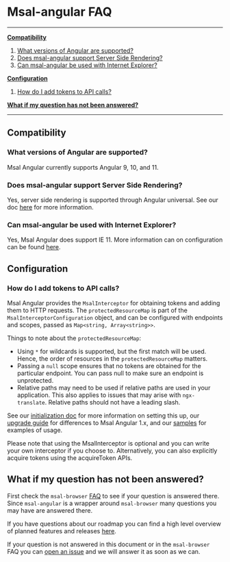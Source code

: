 # Msal-angular FAQ

***
**[Compatibility](#compatibility)**

1. [What versions of Angular are supported?](#what-versions-of-angular-are-supported)
1. [Does msal-angular support Server Side Rendering?](#does-msal-angular-support-server-side-rendering)
1. [Can msal-angular be used with Internet Explorer?](#can-msal-angular-be-used-with-internet-explorer)

**[Configuration](#configuration)**

1. [How do I add tokens to API calls?](#how-do-i-add-tokens-to-api-calls)

**[What if my question has not been answered?](#what-if-my-question-has-not-been-answered)**

***

## Compatibility

### What versions of Angular are supported?

Msal Angular currently supports Angular 9, 10, and 11.

### Does msal-angular support Server Side Rendering?

Yes, server side rendering is supported through Angular universal. See our doc [here](https://github.com/AzureAD/microsoft-authentication-library-for-js/blob/dev/lib/msal-angular/docs/v2-docs/angular-universal.md) for more information.

### Can msal-angular be used with Internet Explorer?

Yes, Msal Angular does support IE 11. More information can on configuration can be found [here](https://github.com/AzureAD/microsoft-authentication-library-for-js/blob/dev/lib/msal-angular/docs/v2-docs/ie-support.md).

## Configuration

### How do I add tokens to API calls?

Msal Angular provides the `MsalInterceptor` for obtaining tokens and adding them to HTTP requests. The `protectedResourceMap` is part of the `MsalInterceptorConfiguration` object, and can be configured with endpoints and scopes, passed as `Map<string, Array<string>>`.

Things to note about the `protectedResourceMap`:
- Using `*` for wildcards is supported, but the first match will be used. Hence, the order of resources in the `protectedResourceMap` matters.
- Passing a `null` scope ensures that no tokens are obtained for the particular endpoint. You can pass null to make sure an endpoint is unprotected.
- Relative paths may need to be used if relative paths are used in your application. This also applies to issues that may arise with `ngx-translate`. Relative paths should not have a leading slash.

See our [initialization doc](https://github.com/AzureAD/microsoft-authentication-library-for-js/blob/dev/lib/msal-angular/docs/v2-docs/initialization.md#get-tokens-for-web-api-calls) for more information on setting this up, our [upgrade guide](https://github.com/AzureAD/microsoft-authentication-library-for-js/blob/dev/lib/msal-angular/docs/v2-docs/1.x-2.x-upgrade-guide.md#protected-resources) for differences to Msal Angular 1.x, and our [samples](https://github.com/AzureAD/microsoft-authentication-library-for-js/blob/5cc21a95a389c31a0d5e74d37ff297931aeee479/samples/msal-angular-v2-samples/angular11-sample-app/src/app/app.module.ts#L47) for examples of usage. 

Please note that using the MsalInterceptor is optional and you can write your own interceptor if you choose to. Alternatively, you can also explicitly acquire tokens using the acquireToken APIs.

## What if my question has not been answered?

First check the `msal-browser` [FAQ](https://github.com/AzureAD/microsoft-authentication-library-for-js/blob/dev/lib/msal-browser/FAQ.md) to see if your question is answered there. Since `msal-angular` is a wrapper around `msal-browser` many questions you may have are answered there.

If you have questions about our roadmap you can find a high level overview of planned features and releases [here](https://github.com/AzureAD/microsoft-authentication-library-for-js/blob/dev/roadmap.md).

If your question is not answered in this document or in the `msal-browser` FAQ you can [open an issue](https://github.com/AzureAD/microsoft-authentication-library-for-js/issues/new/choose) and we will answer it as soon as we can.
